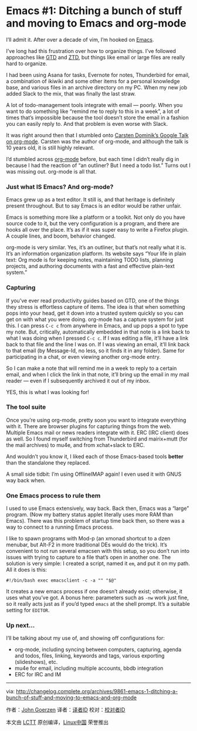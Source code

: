 Emacs #1: Ditching a bunch of stuff and moving to Emacs and org-mode
======
I’ll admit it. After over a decade of vim, I’m hooked on [Emacs][1].

I’ve long had this frustration over how to organize things. I’ve followed approaches like [GTD][2] and [ZTD][3], but things like email or large files are really hard to organize.

I had been using Asana for tasks, Evernote for notes, Thunderbird for email, a combination of ikiwiki and some other items for a personal knowledge base, and various files in an archive directory on my PC. When my new job added Slack to the mix, that was finally the last straw.

A lot of todo-management tools integrate with email — poorly. When you want to do something like “remind me to reply to this in a week”, a lot of times that’s impossible because the tool doesn’t store the email in a fashion you can easily reply to. And that problem is even worse with Slack.

It was right around then that I stumbled onto [Carsten Dominik’s Google Talk on org-mode][4]. Carsten was the author of org-mode, and although the talk is 10 years old, it is still highly relevant.

I’d stumbled across [org-mode][5] before, but each time I didn’t really dig in because I had the reaction of “an outliner? But I need a todo list.” Turns out I was missing out. org-mode is all that.

### Just what IS Emacs? And org-mode?

Emacs grew up as a text editor. It still is, and that heritage is definitely present throughout. But to say Emacs is an editor would be rather unfair.

Emacs is something more like a platform or a toolkit. Not only do you have source code to it, but the very configuration is a program, and there are hooks all over the place. It’s as if it was super easy to write a Firefox plugin. A couple lines, and boom, behavior changed.

org-mode is very similar. Yes, it’s an outliner, but that’s not really what it is. It’s an information organization platform. Its website says “Your life in plain text: Org mode is for keeping notes, maintaining TODO lists, planning projects, and authoring documents with a fast and effective plain-text system.”

### Capturing

If you’ve ever read productivity guides based on GTD, one of the things they stress is effortless capture of items. The idea is that when something pops into your head, get it down into a trusted system quickly so you can get on with what you were doing. org-mode has a capture system for just this. I can press `C-c c` from anywhere in Emacs, and up pops a spot to type my note. But, critically, automatically embedded in that note is a link back to what I was doing when I pressed `C-c c`. If I was editing a file, it’ll have a link back to that file and the line I was on. If I was viewing an email, it’ll link back to that email (by Message-Id, no less, so it finds it in any folder). Same for participating in a chat, or even viewing another org-mode entry.

So I can make a note that will remind me in a week to reply to a certain email, and when I click the link in that note, it’ll bring up the email in my mail reader — even if I subsequently archived it out of my inbox.

YES, this is what I was looking for!

### The tool suite

Once you’re using org-mode, pretty soon you want to integrate everything with it. There are browser plugins for capturing things from the web. Multiple Emacs mail or news readers integrate with it. ERC (IRC client) does as well. So I found myself switching from Thunderbird and mairix+mutt (for the mail archives) to mu4e, and from xchat+slack to ERC.

And wouldn’t you know it, I liked each of those Emacs-based tools **better** than the standalone they replaced.

A small side tidbit: I’m using OfflineIMAP again! I even used it with GNUS way back when.

### One Emacs process to rule them

I used to use Emacs extensively, way back. Back then, Emacs was a “large” program. (Now my battery status applet literally uses more RAM than Emacs). There was this problem of startup time back then, so there was a way to connect to a running Emacs process.

I like to spawn programs with Mod-p (an xmonad shortcut to a dzen menubar, but Alt-F2 in more traditional DEs would do the trick). It’s convenient to not run several emacsen with this setup, so you don’t run into issues with trying to capture to a file that’s open in another one. The solution is very simple: I created a script, named it `em`, and put it on my path. All it does is this:

`#!/bin/bash exec emacsclient -c -a "" "$@"`

It creates a new emacs process if one doesn’t already exist; otherwise, it uses what you’ve got. A bonus here: parameters such as `-nw` work just fine, so it really acts just as if you’d typed `emacs` at the shell prompt. It’s a suitable setting for `EDITOR`.

### Up next…

I’ll be talking about my use of, and showing off configurations for:

  * org-mode, including syncing between computers, capturing, agenda and todos, files, linking, keywords and tags, various exporting (slideshows), etc.
  * mu4e for email, including multiple accounts, bbdb integration
  * ERC for IRC and IM


--------------------------------------------------------------------------------

via: http://changelog.complete.org/archives/9861-emacs-1-ditching-a-bunch-of-stuff-and-moving-to-emacs-and-org-mode

作者：[John Goerzen][a]
译者：[译者ID](https://github.com/译者ID)
校对：[校对者ID](https://github.com/校对者ID)

本文由 [LCTT](https://github.com/LCTT/TranslateProject) 原创编译，[Linux中国](https://linux.cn/) 荣誉推出

[a]:http://changelog.complete.org/archives/author/jgoerzen
[1]:https://www.gnu.org/software/emacs/
[2]:https://gettingthingsdone.com/
[3]:https://zenhabits.net/zen-to-done-the-simple-productivity-e-book/
[4]:https://www.youtube.com/watch?v=oJTwQvgfgMM
[5]:https://orgmode.org/
